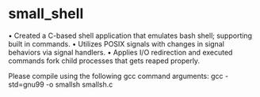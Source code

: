 # small_shell
• Created a C-based shell application that emulates bash shell; supporting built in commands.
• Utilizes POSIX signals with changes in signal behaviors via signal handlers.
• Applies I/O redirection and executed commands fork child processes that gets reaped properly.

Please compile using the following gcc command arguments:
gcc -std=gnu99 -o smallsh smallsh.c
